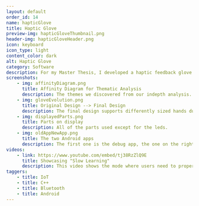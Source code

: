 ```yaml
---
layout: default
order_id: 14
name: hapticGlove
title: Haptic Glove
preview-img: hapticGloveThumbnail.png
header-img: hapticGloveHeader.png
icon: keyboard
icon_type: light
content_color: dark
alt: Haptic Glove
category: Software
description: For my Master Thesis, I developed a haptic feedback glove based on work done by people such as Thad Starner. The work was separated in two semesters, in the first one we focused on Grounded theory, where we collected rich data to try to understand saxophone players and their problems. This was done through interviews and observations I led, as well as a number of surveys. We took all of the collected data and generated a Thematic Analysis which was crucial at knowing what we wanted to specifically target with out solution the next semester.<br><br>During the second semester we went through a lengthy design phase until developing the final version of the project. I interviewed experts in the field of playing the saxophone, electrical engineering and design. They helped bring in context and answer the questions that came through the iterative process.<br><br>I built the glove using an Arduino Nano for all of the logic, pressure sensors to detect the movements of the user, coin motors to give haptic feedback, leds to guide the user and a bluetooth BLE module to send data to an Android app. The app was used to improve the capabilities of data storage and debugging but after different feedback I expanded it to allow users to setup and calibrate the glove as well as recording and replaying movement patterns. We conducted a number of interviews of people using the glove, where they would try to either follow along, the vibrations being continuous until correct, or simply feel a whole pattern move without any interuption and try to see if they could memorize or understand it. The results were discussed in the final research paper.
screenshots:
    - img: affinityDiagram.png
      title: Affinity Diagram for Thematic Analysis
      description: The themes we discovered from our indepth analysis.
    - img: gloveEvolution.png
      title: Original Design --> Final Design
      description: The final design supports differently sized hands due to the finger modules being able to bend.
    - img: displayedParts.png
      title: Parts on display
      description: All of the parts used except for the leds.
    - img: oldAppNewApp.png
      title: The two Android apps
      description: The first one is the debug app, the one on the right is the final one I developed.
videos:
    - link: https://www.youtube.com/embed/tj38RzZlQ9E
      title: Showcasing "Slow Learning"
      description: This video shows the mode where users need to properly follow along with the haptic feedback.
taggers:
    - title: IoT
    - title: C++
    - title: Bluetooth
    - title: Android
---
```


